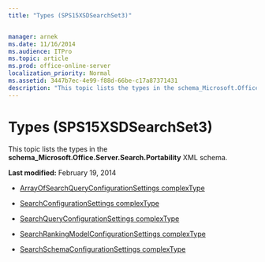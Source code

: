 ```yaml
---
title: "Types (SPS15XSDSearchSet3)"


manager: arnek
ms.date: 11/16/2014
ms.audience: ITPro
ms.topic: article
ms.prod: office-online-server
localization_priority: Normal
ms.assetid: 3447b7ec-4e99-f88d-66be-c17a87371431
description: "This topic lists the types in the schema_Microsoft.Office.Server.Search.Portability XML schema."
---
```


# Types (SPS15XSDSearchSet3)

This topic lists the types in the **schema_Microsoft.Office.Server.Search.Portability** XML schema. 
  
 **Last modified:** February 19, 2014 
  
- [ArrayOfSearchQueryConfigurationSettings complexType](arrayofsearchqueryconfigurationsettings-complextype-sps15xsdsearchset3.md)
    
- [SearchConfigurationSettings complexType](searchconfigurationsettings-complextype-sps15xsdsearchset3.md)
    
- [SearchQueryConfigurationSettings complexType](searchqueryconfigurationsettings-complextype-sps15xsdsearchset3.md)
    
- [SearchRankingModelConfigurationSettings complexType](searchrankingmodelconfigurationsettings-complextype-sps15xsdsearchset3.md)
    
- [SearchSchemaConfigurationSettings complexType](searchschemaconfigurationsettings-complextype-sps15xsdsearchset3.md)
    

